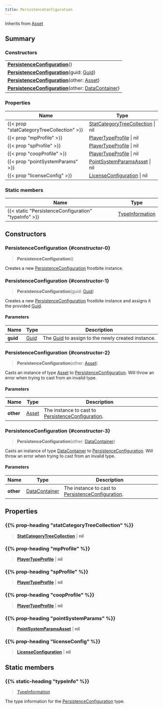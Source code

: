 ```yaml
---
title: PersistenceConfiguration
---
```


Inherits from 
[Asset](/vext/ref/fb/asset)

## Summary
### Constructors
| |
| ----------- |
| **[PersistenceConfiguration](#constructor-0)**() |
| **[PersistenceConfiguration](#constructor-1)**(guid: [Guid](/vext/ref/shared/class/guid)) |
| **[PersistenceConfiguration](#constructor-2)**(other: [Asset](/vext/ref/fb/asset)) |
| **[PersistenceConfiguration](#constructor-3)**(other: [DataContainer](/vext/ref/shared/class/datacontainer)) |

### Properties
| Name | Type |
| ---- | ---- |
| {{< prop "statCategoryTreeCollection" >}} | [StatCategoryTreeCollection](/vext/ref/fb/statcategorytreecollection) \| nil |
| {{< prop "mpProfile" >}} | [PlayerTypeProfile](/vext/ref/fb/playertypeprofile) \| nil |
| {{< prop "spProfile" >}} | [PlayerTypeProfile](/vext/ref/fb/playertypeprofile) \| nil |
| {{< prop "coopProfile" >}} | [PlayerTypeProfile](/vext/ref/fb/playertypeprofile) \| nil |
| {{< prop "pointSystemParams" >}} | [PointSystemParamsAsset](/vext/ref/fb/pointsystemparamsasset) \| nil |
| {{< prop "licenseConfig" >}} | [LicenseConfiguration](/vext/ref/fb/licenseconfiguration) \| nil |

### Static members
| Name | Type |
| ---- | ---- |
| {{< static "PersistenceConfiguration" "typeInfo" >}} | [TypeInformation](/vext/ref/shared/class/typeinformation) |

## Constructors
### PersistenceConfiguration {#constructor-0}
> **PersistenceConfiguration**()

Creates a new [PersistenceConfiguration](/vext/ref/fb/persistenceconfiguration) frostbite instance.

### PersistenceConfiguration {#constructor-1}
> **PersistenceConfiguration**(guid: [Guid](/vext/ref/shared/class/guid))

Creates a new [PersistenceConfiguration](/vext/ref/fb/persistenceconfiguration) frostbite instance and assigns it the provided [Guid](/vext/ref/shared/class/guid).

#### Parameters
| Name | Type | Description |
| ---- | ---- | ----------- |
| **guid** | [Guid](/vext/ref/shared/class/guid) | The [Guid](/vext/ref/shared/class/guid) to assign to the newly created instance. |

### PersistenceConfiguration {#constructor-2}
> **PersistenceConfiguration**(other: [Asset](/vext/ref/fb/asset))

Casts an instance of type [Asset](/vext/ref/fb/asset) to [PersistenceConfiguration](/vext/ref/fb/persistenceconfiguration). Will throw an error when trying to cast from an invalid type.

#### Parameters
| Name | Type | Description |
| ---- | ---- | ----------- |
| **other** | [Asset](/vext/ref/fb/asset) | The instance to cast to [PersistenceConfiguration](/vext/ref/fb/persistenceconfiguration). |

### PersistenceConfiguration {#constructor-3}
> **PersistenceConfiguration**(other: [DataContainer](/vext/ref/shared/class/datacontainer))

Casts an instance of type [DataContainer](/vext/ref/shared/class/datacontainer) to [PersistenceConfiguration](/vext/ref/fb/persistenceconfiguration). Will throw an error when trying to cast from an invalid type.

#### Parameters
| Name | Type | Description |
| ---- | ---- | ----------- |
| **other** | [DataContainer](/vext/ref/shared/class/datacontainer) | The instance to cast to [PersistenceConfiguration](/vext/ref/fb/persistenceconfiguration). |

## Properties
### {{% prop-heading "statCategoryTreeCollection" %}}
> **[StatCategoryTreeCollection](/vext/ref/fb/statcategorytreecollection)** | **nil**

### {{% prop-heading "mpProfile" %}}
> **[PlayerTypeProfile](/vext/ref/fb/playertypeprofile)** | **nil**

### {{% prop-heading "spProfile" %}}
> **[PlayerTypeProfile](/vext/ref/fb/playertypeprofile)** | **nil**

### {{% prop-heading "coopProfile" %}}
> **[PlayerTypeProfile](/vext/ref/fb/playertypeprofile)** | **nil**

### {{% prop-heading "pointSystemParams" %}}
> **[PointSystemParamsAsset](/vext/ref/fb/pointsystemparamsasset)** | **nil**

### {{% prop-heading "licenseConfig" %}}
> **[LicenseConfiguration](/vext/ref/fb/licenseconfiguration)** | **nil**

## Static members
### {{% static-heading "typeInfo" %}}
> [TypeInformation](/vext/ref/shared/class/typeinformation)

The type information for the [PersistenceConfiguration](/vext/ref/fb/persistenceconfiguration) type.

